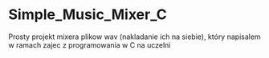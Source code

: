 # Simple_Music_Mixer_C

Prosty projekt mixera plikow wav (nakladanie ich na siebie), który napisalem w ramach zajec z programowania w C na uczelni
